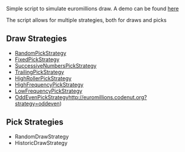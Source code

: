 Simple script to simulate euromillions draw. A demo can be found [here](http://euromillions.codenut.org)

The script allows for multiple strategies, both for draws and picks

## Draw Strategies

* [RandomPickStrategy](http://euromillions.codenut.org?strategy=random)
* [FixedPickStrategy](http://euromillions.codenut.org?strategy=fixed)
* [SuccessiveNumbersPickStrategy](http://euromillions.codenut.org?strategy=successive)
* [TrailingPickStrategy](http://euromillions.codenut.org?strategy=trailing)
* [HighRollerPickStrategy](http://euromillions.codenut.org?strategy=highroller)
* [HighFrequencyPickStrategy](http://euromillions.codenut.org?strategy=highfrequency)
* [LowFrequencyPickStrategy](http://euromillions.codenut.org?strategy=lowfrequency)
* [OddEvenPickStrategy]()http://euromillions.codenut.org?strategy=oddeven)

## Pick Strategies

* RandomDrawStrategy
* HistoricDrawStrategy